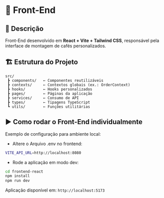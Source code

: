 
# 🎨 Front-End 

## 📜 Descrição

Front-End desenvolvido em **React + Vite + Tailwind CSS**, responsável pela interface de montagem de cafés personalizados.

## 🏗️ Estrutura do Projeto

```
src/
 ┣ components/   ← Componentes reutilizáveis
 ┣ contexts/     ← Contextos globais (ex.: OrderContext)
 ┣ hooks/        ← Hooks personalizados
 ┣ pages/        ← Páginas da aplicação
 ┣ services/     ← Consumo de API
 ┣ types/        ← Tipagens TypeScript
 ┗ utils/        ← Funções utilitárias
```

## ▶️ Como rodar o Front-End individualmente

Exemplo de configuração para ambiente local:
- Altere o Arquivo .env no frontend:

```bash
VITE_API_URL=http://localhost:8080
```

- Rode a aplicação em modo dev:
```bash
cd frontend-react
npm install
npm run dev
```

Aplicação disponível em: `http://localhost:5173`
